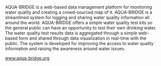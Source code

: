 AQUA-BRIDGE is a web-based data management platform for monitoring water quality and creating a crowd-sourced map of it. AQUA-BRIDGE is a streamlined system for logging and sharing water quality information all around the world. AQUA-BRIDGE offers a simple water quality test kits so the general public can have an opportunity to test their own drinking water. The water quality test results data is aggregated through a simple web-based form and shared through data visualization in real-time with the public. The system is developed for improving the access to water quality information and raising the awareness around water issues.

www.aqua-bridge.org
